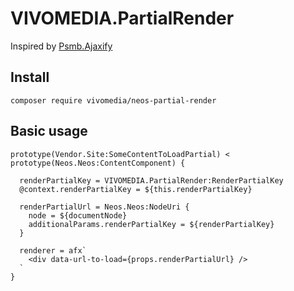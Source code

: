 # VIVOMEDIA.PartialRender

Inspired by [Psmb.Ajaxify](https://github.com/psmb/Psmb.Ajaxify)

## Install

```
composer require vivomedia/neos-partial-render
```

## Basic usage

```
prototype(Vendor.Site:SomeContentToLoadPartial) < prototype(Neos.Neos:ContentComponent) {

  renderPartialKey = VIVOMEDIA.PartialRender:RenderPartialKey
  @context.renderPartialKey = ${this.renderPartialKey}

  renderPartialUrl = Neos.Neos:NodeUri {
    node = ${documentNode}
    additionalParams.renderPartialKey = ${renderPartialKey}
  }

  renderer = afx`
    <div data-url-to-load={props.renderPartialUrl} />
  `
}
```
